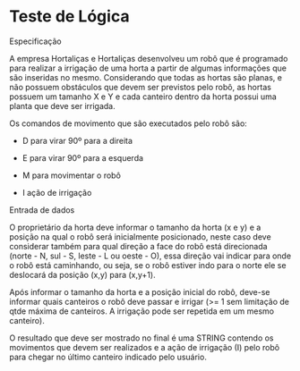 # Teste de Lógica

Especificação

A empresa Hortaliças e Hortaliças desenvolveu um robô que é programado para realizar a irrigação de uma horta a partir de algumas informações que são inseridas no mesmo. Considerando que todas as hortas são planas, e não possuem obstáculos que devem ser previstos pelo robô, as hortas possuem um tamanho X e Y e cada canteiro dentro da horta possui uma planta que deve ser irrigada.

Os comandos de movimento que são executados pelo robô são:

- D para virar 90º para a direita

- E para virar 90º para a esquerda

- M para movimentar o robô

- I ação de irrigação



Entrada de dados

O proprietário da horta deve informar o tamanho da horta (x e y) e a posição na qual o robô será inicialmente posicionado, neste caso deve considerar também para qual direção a face do robô está direcionada (norte - N, sul - S, leste - L ou oeste - O), essa direção vai indicar para onde o robô está caminhando, ou seja, se o robô estiver indo para o norte ele se deslocará da posição (x,y) para (x,y+1).

Após informar o tamanho da horta e a posição inicial do robô, deve-se informar quais canteiros o robô deve passar e irrigar (>= 1 sem limitação de qtde máxima de canteiros. A irrigação pode ser repetida em um mesmo canteiro).

O resultado que deve ser mostrado no final é uma STRING contendo os movimentos que devem ser realizados e a ação de irrigação (I) pelo robô para chegar no último canteiro indicado pelo usuário.
